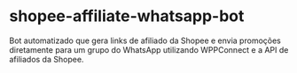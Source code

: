 # shopee-affiliate-whatsapp-bot
Bot automatizado que gera links de afiliado da Shopee e envia promoções diretamente para um grupo do WhatsApp utilizando WPPConnect e a API de afiliados da Shopee.
